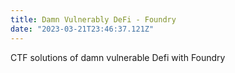 ```yaml
---
title: Damn Vulnerably DeFi - Foundry 
date: "2023-03-21T23:46:37.121Z"
---
```


CTF solutions of damn vulnerable Defi with Foundry

